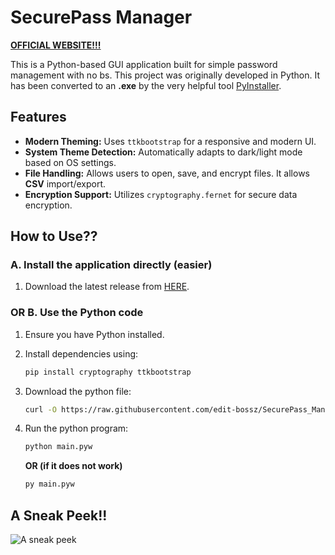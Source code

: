 # SecurePass Manager

**[OFFICIAL WEBSITE!!!](https://edit-bossz.github.io/SecurePass_Manager/)**

This is a Python-based GUI application built for simple password management with no bs.
This project was originally developed in Python. It has been converted to an **.exe** by the very helpful tool [PyInstaller](https://pyinstaller.org/en/stable/).

## Features

- **Modern Theming:** Uses `ttkbootstrap` for a responsive and modern UI.
- **System Theme Detection:** Automatically adapts to dark/light mode based on OS settings.
- **File Handling:** Allows users to open, save, and encrypt files. It allows **CSV** import/export.
- **Encryption Support:** Utilizes `cryptography.fernet` for secure data encryption.

## How to Use??

### A. Install the application directly (easier)
1. Download the latest release from [HERE](https://github.com/edit-bossz/SecurePass_Manager/releases/download/latest/main.exe).

### OR B. Use the Python code
1. Ensure you have Python installed.
2. Install dependencies using:

   ```sh
   pip install cryptography ttkbootstrap
   ```

3. Download the python file:

   ```sh
   curl -O https://raw.githubusercontent.com/edit-bossz/SecurePass_Manager/main/main.pyw
   ```

4. Run the python program:

   ```sh
   python main.pyw
   ```
   **OR (if it does not work)**
   ```sh
   py main.pyw
   ```

## A Sneak Peek!!

![A sneak peek](https://github.com/user-attachments/assets/f8158f7e-b78d-4aae-849e-73df25e042eb)
